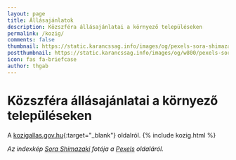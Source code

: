 ```yaml
---
layout: page
title: Állásajánlatok
description: Közszféra állásajánlatai a környező településeken
permalink: /kozig/
comments: false
thumbnail: https://static.karancssag.info/images/og/pexels-sora-shimazaki-5668859.jpg
postthumbnail: https://static.karancssag.info/images/og/w800/pexels-sora-shimazaki-5668859.jpg
icon: fas fa-briefcase
author: thgab
---
```


# Közszféra állásajánlatai a környező településeken 

A [kozigallas.gov.hu](https://kozigallas.gov.hu/){:target="_blank"} oldalról.
{% include kozig.html %}

_Az indexkép [Sora Shimazaki](https://www.pexels.com/hu-hu/@sora-shimazaki?utm_content=attributionCopyText&amp;utm_medium=referral&amp;utm_source=pexels) fotója a [Pexels](https://www.pexels.com/hu-hu/foto/uzletember-ferfi-no-hordozhato-szamitogep-5668859/?utm_content=attributionCopyText&amp;utm_medium=referral&amp;utm_source=pexels) oldaláról._